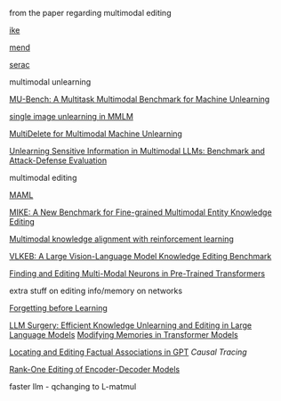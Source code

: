 from the paper regarding multimodal editing

[ike](https://openreview.net/forum?id=hsjQHAM8MV)

[mend](https://arxiv.org/pdf/2110.11309)

[serac](https://drive.google.com/file/d/1EDEjGc1mYqV6DFs5MywnpPnfErkDz5A5/view)


multimodal unlearning  

[MU-Bench: A Multitask Multimodal Benchmark for Machine Unlearning](https://arxiv.org/pdf/2406.14796v1)

[single image unlearning in MMLM](https://arxiv.org/abs/2405.12523)

[MultiDelete for Multimodal Machine Unlearning](https://arxiv.org/abs/2311.12047)

[Unlearning Sensitive Information in Multimodal LLMs: Benchmark and Attack-Defense Evaluation](https://openreview.net/forum?id=YcnjgKbZQS)


multimodal editing

[MAML](https://paperswithcode.com/method/maml)

[MIKE: A New Benchmark for Fine-grained Multimodal Entity Knowledge Editing](https://arxiv.org/abs/2402.14835)

[Multimodal knowledge alignment with reinforcement learning](https://arxiv.org/abs/2205.12630)

[VLKEB: A Large Vision-Language Model Knowledge Editing Benchmark](https://arxiv.org/abs/2403.07350)

[Finding and Editing Multi-Modal Neurons in Pre-Trained Transformers](https://arxiv.org/abs/2311.07470)



extra stuff on editing info/memory on networks


[Forgetting before Learning](https://arxiv.org/pdf/2311.08011)

[LLM Surgery: Efficient Knowledge Unlearning and Editing in Large Language Models](https://arxiv.org/abs/2409.13054)
[Modifying Memories in Transformer Models](https://arxiv.org/abs/2012.00363)

[Locating and Editing Factual Associations in GPT](https://rome.baulab.info/)
_Causal Tracing_

[Rank-One Editing of Encoder-Decoder Models](https://arxiv.org/pdf/2211.13317)


faster llm - qchanging to L-matmul






